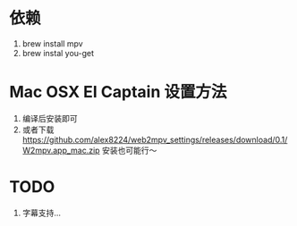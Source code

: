 依赖
=====
1. brew install mpv
2. brew instal you-get

Mac OSX EI Captain 设置方法
===================

1. 编译后安装即可
2. 或者下载 https://github.com/alex8224/web2mpv_settings/releases/download/0.1/W2mpv.app_mac.zip 安装也可能行～


TODO
=====
1. 字幕支持...
